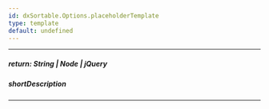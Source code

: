 ```yaml
---
id: dxSortable.Options.placeholderTemplate
type: template
default: undefined
---
```

---
##### return: String | Node | jQuery
<!-- Description goes here -->

##### shortDescription
<!-- Description goes here -->

---
<!-- Description goes here -->